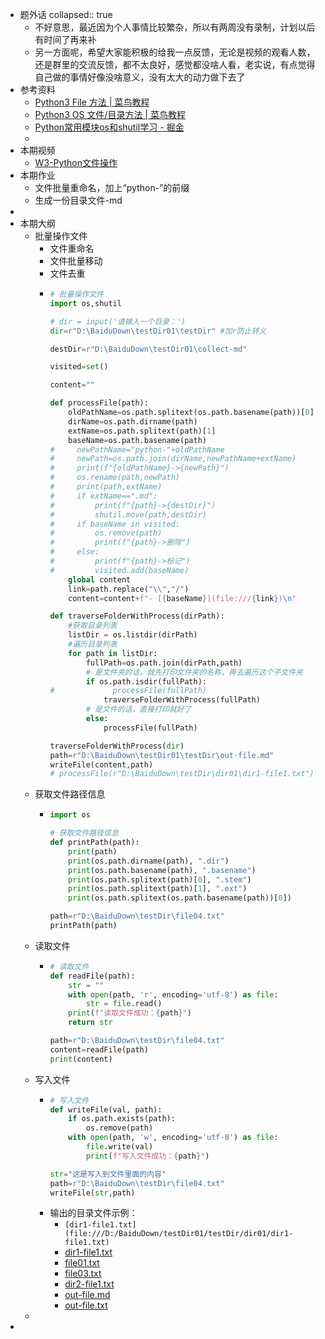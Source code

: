 - 题外话
  collapsed:: true
	- 不好意思，最近因为个人事情比较繁杂，所以有两周没有录制，计划以后有时间了再来补
	- 另一方面呢，希望大家能积极的给我一点反馈，无论是视频的观看人数，还是群里的交流反馈，都不太良好，感觉都没啥人看，老实说，有点觉得自己做的事情好像没啥意义，没有太大的动力做下去了
- 参考资料
	- [Python3 File 方法 | 菜鸟教程](https://www.runoob.com/python3/python3-file-methods.html)
	- [Python3 OS 文件/目录方法 | 菜鸟教程](https://www.runoob.com/python3/python3-os-file-methods.html)
	- [Python常用模块os和shutil学习 - 掘金](https://juejin.cn/post/6997047326711742494)
	-
- 本期视频
	- [W3-Python文件操作](https://lusun.com/v/22OHhmRF7RG)
- 本期作业
	- 文件批量重命名，加上“python-”的前缀
	- 生成一份目录文件-md
-
- 本期大纲
	- 批量操作文件
		- 文件重命名
		- 文件批量移动
		- 文件去重
		- ```python
		  # 批量操作文件
		  import os,shutil
		  
		  # dir = input('请输入一个目录：')
		  dir=r"D:\BaiduDown\testDir01\testDir" #加r防止转义
		  
		  destDir=r"D:\BaiduDown\testDir01\collect-md"
		  
		  visited=set()
		  
		  content=""
		  
		  def processFile(path):
		      oldPathName=os.path.splitext(os.path.basename(path))[0]
		      dirName=os.path.dirname(path)
		      extName=os.path.splitext(path)[1]
		      baseName=os.path.basename(path)
		  #     newPathName="python-"+oldPathName
		  #     newPath=os.path.join(dirName,newPathName+extName)
		  #     print(f"{oldPathName}->{newPath}")
		  #     os.rename(path,newPath)
		  #     print(path,extName)
		  #     if extName==".md":
		  #         print(f"{path}->{destDir}")
		  #         shutil.move(path,destDir)
		  #     if baseName in visited:
		  #         os.remove(path)
		  #         print(f"{path}->删除")
		  #     else:
		  #         print(f"{path}->标记")
		  #         visited.add(baseName)
		      global content
		      link=path.replace("\\","/")
		      content=content+f"- [{baseName}](file:///{link})\n"
		  
		  def traverseFolderWithProcess(dirPath):
		      #获取目录列表
		      listDir = os.listdir(dirPath)
		      #遍历目录列表
		      for path in listDir:
		          fullPath=os.path.join(dirPath,path)
		          # 是文件夹的话，就先打印文件夹的名称，再去遍历这个子文件夹
		          if os.path.isdir(fullPath):
		  #             processFile(fullPath)
		              traverseFolderWithProcess(fullPath)
		          # 是文件的话，直接打印就好了
		          else:
		              processFile(fullPath)
		  
		  traverseFolderWithProcess(dir)
		  path=r"D:\BaiduDown\testDir01\testDir\out-file.md"
		  writeFile(content,path)
		  # processFile(r"D:\BaiduDown\testDir\dir01\dir1-file1.txt")
		  ```
	- 获取文件路径信息
		- ```python
		  import os
		  
		  # 获取文件路径信息
		  def printPath(path):  
		      print(path)
		      print(os.path.dirname(path), ".dir")
		      print(os.path.basename(path), ".basename")
		      print(os.path.splitext(path)[0], ".stem")
		      print(os.path.splitext(path)[1], ".ext")
		      print(os.path.splitext(os.path.basename(path))[0])
		  
		  path=r"D:\BaiduDown\testDir\file04.txt"
		  printPath(path)
		  ```
	- 读取文件
		- ```python
		  # 读取文件
		  def readFile(path):  
		      str = ""
		      with open(path, 'r', encoding='utf-8') as file:
		          str = file.read()
		      print(f"读取文件成功：{path}")
		      return str
		  
		  path=r"D:\BaiduDown\testDir\file04.txt"
		  content=readFile(path)
		  print(content)
		  ```
	- 写入文件
		- ```python
		  # 写入文件
		  def writeFile(val, path):  
		      if os.path.exists(path):
		          os.remove(path)
		      with open(path, 'w', encoding='utf-8') as file:
		          file.write(val)
		          print(f"写入文件成功：{path}")
		  
		  str="这是写入到文件里面的内容"
		  path=r"D:\BaiduDown\testDir\file04.txt"
		  writeFile(str,path)
		  ```
		- 输出的目录文件示例：
			- `[dir1-file1.txt](file:///D:/BaiduDown/testDir01/testDir/dir01/dir1-file1.txt)`
			- [dir1-file1.txt](file:///D:/BaiduDown/testDir01/testDir/dir01/dir1-file1.txt)
			- [file01.txt](file:///D:/BaiduDown/testDir01/testDir/dir01/file01.txt)
			- [file03.txt](file:///D:/BaiduDown/testDir01/testDir/dir01/file03.txt)
			- [dir2-file1.txt](file:///D:/BaiduDown/testDir01/testDir/dir02/dir2-file1.txt)
			- [out-file.md](file:///D:/BaiduDown/testDir01/testDir/out-file.md)
			- [out-file.txt](file:///D:/BaiduDown/testDir01/testDir/out-file.txt)
	-
-
